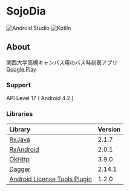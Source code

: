 
#  SojoDia  
![Android Studio](https://img.shields.io/badge/Android%20Studio-3.0.1-green.svg)
![Kotlin](https://img.shields.io/badge/kotlin-1.2.30-yellow.svg)

## About  
関西大学高槻キャンパス用のバス時刻表アプリ  
[Google Play](https://play.google.com/store/apps/details?id=com.numero.sojodia)  

### Support  
API Level 17 ( Android 4.2 )  

### Libraries  
|Library|Version|
|:-----------|:-----------|
|[RxJava](https://github.com/ReactiveX/RxJava)|2.1.7|
|[RxAndroid](https://github.com/ReactiveX/RxAndroid)|2.0.1|
|[OkHttp](https://github.com/square/okhttp)|3.9.0|
|[Dagger](https://github.com/google/dagger)|2.14.1|
|[Android License Tools Plugin](https://github.com/cookpad/license-tools-plugin)|1.2.0|

